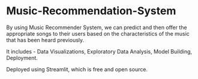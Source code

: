 # Music-Recommendation-System
By using Music Recommender System, we can predict and then offer the
appropriate songs to their users based on the characteristics of the music that has
been heard previously.

It includes - Data Visualizations, Exploratory Data Analysis, Model Building, Deployment.

Deployed using Streamlit, which is free and open source.

